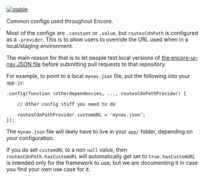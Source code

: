 [![stable](http://badges.github.io/stability-badges/dist/stable.svg)](http://github.com/badges/stability-badges)

Common configs used throughout Encore.

Most of the configs are `.constant` or `.value`, but `routesCdnPath` is configured as a `.provider`. This is to allow users to override the URL used when in a local/staging environment.

The main reason for that is to let people test local versions of [the encore-ui-nav JSON file](https://github.com/rackerlabs/encore-ui-nav/blob/staging/src/encoreNav.json) before submitting pull requests to that repository.

For example, to point to a local `mynav.json` file, put the following into your `app.js`:

    .config(function (otherdependencies, ..., routesCdnPathProvider) {

        // Other config stuff you need to do

        routesCdnPathProvider.customURL = 'mynav.json';
    });

The `mynav.json` file will likely have to live in your `app/` folder, depending on your configuration.

If you do set `customURL` to a non `null` value, then `routesCdnPath.hasCustomURL` will automatically get set to `true`. `hasCustomURL` is intended only for the framework to use,
but we are documenting it in case you find your own use case for it.

